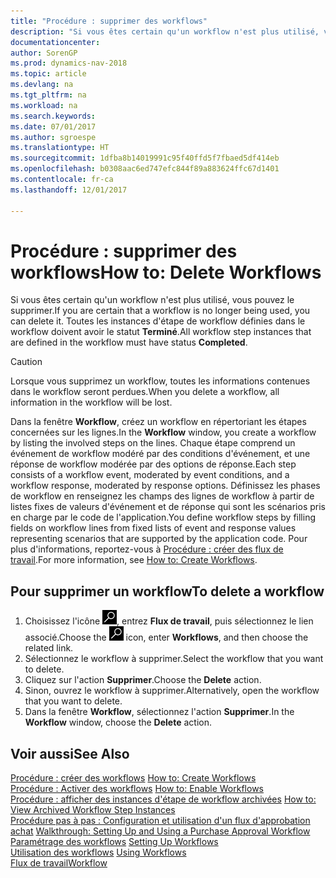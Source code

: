 ```yaml
---
title: "Procédure : supprimer des workflows"
description: "Si vous êtes certain qu'un workflow n'est plus utilisé, vous pouvez le supprimer. Toutes les instances d'étape définies dans le flux de travail doivent avoir l'état **Terminé**."
documentationcenter: 
author: SorenGP
ms.prod: dynamics-nav-2018
ms.topic: article
ms.devlang: na
ms.tgt_pltfrm: na
ms.workload: na
ms.search.keywords: 
ms.date: 07/01/2017
ms.author: sgroespe
ms.translationtype: HT
ms.sourcegitcommit: 1dfba8b14019991c95f40ffd5f7fbaed5df414eb
ms.openlocfilehash: b0308aac6ed747efc844f89a883624ffc67d1401
ms.contentlocale: fr-ca
ms.lasthandoff: 12/01/2017

---
```

# <a name="how-to-delete-workflows"></a><span data-ttu-id="bac5e-104">Procédure : supprimer des workflows</span><span class="sxs-lookup"><span data-stu-id="bac5e-104">How to: Delete Workflows</span></span>
<span data-ttu-id="bac5e-105">Si vous êtes certain qu'un workflow n'est plus utilisé, vous pouvez le supprimer.</span><span class="sxs-lookup"><span data-stu-id="bac5e-105">If you are certain that a workflow is no longer being used, you can delete it.</span></span> <span data-ttu-id="bac5e-106">Toutes les instances d'étape de workflow définies dans le workflow doivent avoir le statut **Terminé**.</span><span class="sxs-lookup"><span data-stu-id="bac5e-106">All workflow step instances that are defined in the workflow must have status **Completed**.</span></span>  

> [!CAUTION]  
>  <span data-ttu-id="bac5e-107">Lorsque vous supprimez un workflow, toutes les informations contenues dans le workflow seront perdues.</span><span class="sxs-lookup"><span data-stu-id="bac5e-107">When you delete a workflow, all information in the workflow will be lost.</span></span>  

 <span data-ttu-id="bac5e-108">Dans la fenêtre **Workflow**, créez un workflow en répertoriant les étapes concernées sur les lignes.</span><span class="sxs-lookup"><span data-stu-id="bac5e-108">In the **Workflow** window, you create a workflow by listing the involved steps on the lines.</span></span> <span data-ttu-id="bac5e-109">Chaque étape comprend un événement de workflow modéré par des conditions d'événement, et une réponse de workflow modérée par des options de réponse.</span><span class="sxs-lookup"><span data-stu-id="bac5e-109">Each step consists of a workflow event, moderated by event conditions, and a workflow response, moderated by response options.</span></span> <span data-ttu-id="bac5e-110">Définissez les phases de workflow en renseignez les champs des lignes de workflow à partir de listes fixes de valeurs d'événement et de réponse qui sont les scénarios pris en charge par le code de l'application.</span><span class="sxs-lookup"><span data-stu-id="bac5e-110">You define workflow steps by filling fields on workflow lines from fixed lists of event and response values representing scenarios that are supported by the application code.</span></span> <span data-ttu-id="bac5e-111">Pour plus d'informations, reportez\-vous à [Procédure : créer des flux de travail](across-how-to-create-workflows.md).</span><span class="sxs-lookup"><span data-stu-id="bac5e-111">For more information, see [How to: Create Workflows](across-how-to-create-workflows.md).</span></span>  

## <a name="to-delete-a-workflow"></a><span data-ttu-id="bac5e-112">Pour supprimer un workflow</span><span class="sxs-lookup"><span data-stu-id="bac5e-112">To delete a workflow</span></span>  
1.  <span data-ttu-id="bac5e-113">Choisissez l'icône ![Page ou rapport pour la recherche](media/ui-search/search_small.png "icône Page ou rapport pour la recherche"), entrez **Flux de travail**, puis sélectionnez le lien associé.</span><span class="sxs-lookup"><span data-stu-id="bac5e-113">Choose the ![Search for Page or Report](media/ui-search/search_small.png "Search for Page or Report icon") icon, enter **Workflows**, and then choose the related link.</span></span>  
2.  <span data-ttu-id="bac5e-114">Sélectionnez le workflow à supprimer.</span><span class="sxs-lookup"><span data-stu-id="bac5e-114">Select the workflow that you want to delete.</span></span>  
3.  <span data-ttu-id="bac5e-115">Cliquez sur l'action **Supprimer**.</span><span class="sxs-lookup"><span data-stu-id="bac5e-115">Choose the **Delete** action.</span></span>  
4.  <span data-ttu-id="bac5e-116">Sinon, ouvrez le workflow à supprimer.</span><span class="sxs-lookup"><span data-stu-id="bac5e-116">Alternatively, open the workflow that you want to delete.</span></span>  
5.  <span data-ttu-id="bac5e-117">Dans la fenêtre **Workflow**, sélectionnez l'action **Supprimer**.</span><span class="sxs-lookup"><span data-stu-id="bac5e-117">In the **Workflow** window, choose the **Delete** action.</span></span>  

## <a name="see-also"></a><span data-ttu-id="bac5e-118">Voir aussi</span><span class="sxs-lookup"><span data-stu-id="bac5e-118">See Also</span></span>  
 <span data-ttu-id="bac5e-119">[Procédure : créer des workflows](across-how-to-create-workflows.md) </span><span class="sxs-lookup"><span data-stu-id="bac5e-119">[How to: Create Workflows](across-how-to-create-workflows.md) </span></span>  
 <span data-ttu-id="bac5e-120">[Procédure : Activer des workflows](across-how-to-enable-workflows.md) </span><span class="sxs-lookup"><span data-stu-id="bac5e-120">[How to: Enable Workflows](across-how-to-enable-workflows.md) </span></span>  
 <span data-ttu-id="bac5e-121">[Procédure : afficher des instances d'étape de workflow archivées](across-how-to-view-archived-workflow-step-instances.md) </span><span class="sxs-lookup"><span data-stu-id="bac5e-121">[How to: View Archived Workflow Step Instances](across-how-to-view-archived-workflow-step-instances.md) </span></span>  
 <span data-ttu-id="bac5e-122">[Procédure pas à pas : Configuration et utilisation d'un flux d'approbation achat](walkthrough-setting-up-and-using-a-purchase-approval-workflow.md) </span><span class="sxs-lookup"><span data-stu-id="bac5e-122">[Walkthrough: Setting Up and Using a Purchase Approval Workflow](walkthrough-setting-up-and-using-a-purchase-approval-workflow.md) </span></span>  
 <span data-ttu-id="bac5e-123">[Paramétrage des workflows](across-set-up-workflows.md) </span><span class="sxs-lookup"><span data-stu-id="bac5e-123">[Setting Up Workflows](across-set-up-workflows.md) </span></span>  
 <span data-ttu-id="bac5e-124">[Utilisation des workflows](across-use-workflows.md) </span><span class="sxs-lookup"><span data-stu-id="bac5e-124">[Using Workflows](across-use-workflows.md) </span></span>  
 [<span data-ttu-id="bac5e-125">Flux de travail</span><span class="sxs-lookup"><span data-stu-id="bac5e-125">Workflow</span></span>](across-workflow.md)   

